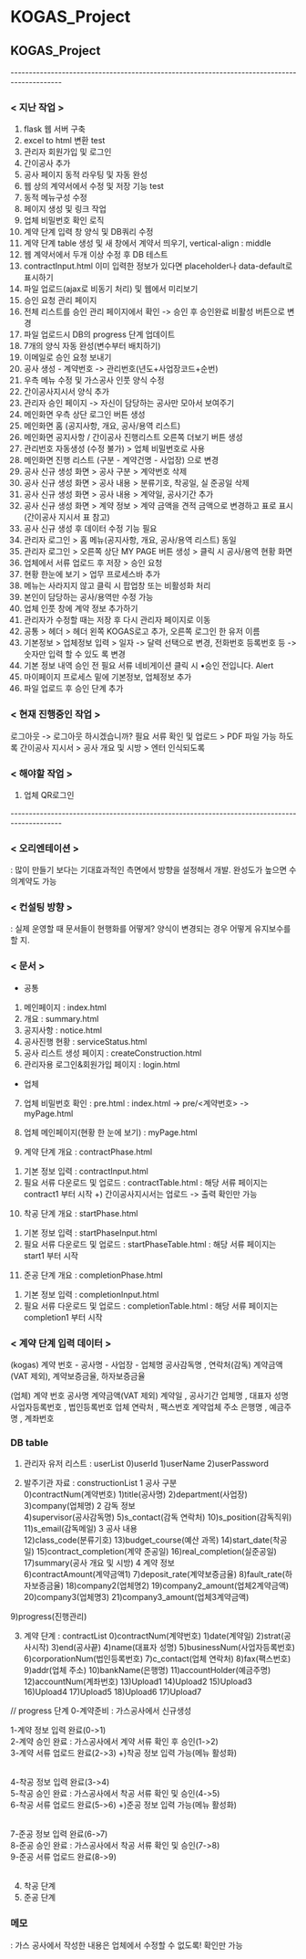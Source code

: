# KOGAS_Project
## KOGAS_Project
--------------------------------------------------------------------------------------------<br>

### < 지난 작업 >
1. flask 웹 서버 구축
2. excel to html 변환 test
3. 관리자 회원가입 및 로그인
4. 간이공사 추가
5. 공사 페이지 동적 라우팅 및 자동 완성
6. 웹 상의 계약서에서 수정 및 저장 기능 test
7. 동적 메뉴구성 수정
8. 페이지 생성 및 링크 작업
9. 업체 비밀번호 확인 로직
10. 계약 단계 입력 창 양식 및 DB쿼리 수정
11. 계약 단계 table 생성 및 새 창에서 계약서 띄우기, vertical-align : middle
12. 웹 계약서에서 두개 이상 수정 후 DB 테스트
13. contractInput.html 이미 입력한 정보가 있다면 placeholder나 data-default로 표시하기
14. 파일 업로드(ajax로 비동기 처리) 및 웹에서 미리보기
15. 승인 요청 관리 페이지
16. 전체 리스트를 승인 관리 페이지에서 확인 -> 승인 후 승인완료 비활성 버튼으로 변경
17. 파일 업로드시 DB의 progress 단계 업데이트
18. 7개의 양식 자동 완성(변수부터 배치하기)
19. 이메일로 승인 요청 보내기
20. 공사 생성 - 계약번호 -> 관리번호(년도+사업장코드+순번)
21. 우측 메뉴 수정 및 가스공사 인풋 양식 수정
22. 간이공사지시서 양식 추가
23. 관리자 승인 페이지 -> 자신이 담당하는 공사만 모아서 보여주기
24. 메인화면 우측 상단 로그인 버튼 생성
25. 메인화면 홈 (공지사항, 개요, 공사/용역 리스트)
26. 메인화면 공지사항 / 간이공사 진행리스트 오른쪽 더보기 버튼 생성
27. 관리번호 자동생성 (수정 불가) > 업체 비밀번호로 사용
28. 메인화면 진행 리스트 (구분 - 계약건명 - 사업장) 으로 변경
29. 공사 신규 생성 화면 > 공사 구분 > 계약번호 삭제
30. 공사 신규 생성 화면 > 공사 내용 > 분류기호, 착공일, 실 준공일 삭제
31. 공사 신규 생성 화면 > 공사 내용 > 계약일, 공사기간 추가
32. 공사 신규 생성 화면 > 계약 정보 > 계약 금액을 견적 금액으로 변경하고 표로 표시(간이공사 지시서 표 참고)
33. 공사 신규 생성 후 데이터 수정 기능 필요
34. 관리자 로그인 > 홈 메뉴(공지사항, 개요, 공사/용역 리스트) 동일
35. 관리자 로그인 > 오른쪽 상단 MY PAGE 버튼 생성 > 클릭 시 공사/용역 현황 화면
36. 업체에서 서류 업로드 후 저장 > 승인 요청
37. 현황 한눈에 보기 > 업무 프로세스바 추가
38. 메뉴는 사라지지 않고 클릭 시 팝업창 또는 비활성화 처리
39. 본인이 담당하는 공사/용역만 수정 가능
40. 업체 인풋 창에 계약 정보 추가하기
41. 관리자가 수정할 때는 저장 후 다시 관리자 페이지로 이동
42. 공통 > 헤더 > 헤더 왼쪽 KOGAS로고 추가, 오른쪽 로그인 한 유저 이름
43. 기본정보 > 업체정보 입력 > 일자 -> 달력 선택으로 변경, 전화번호 등록번호 등 -> 숫자만 입력 할 수 있도 록 변경
44. 기본 정보 내역 승인 전 필요 서류 네비게이션 클릭 시 •승인 전입니다. Alert
45. 마이페이지 프로세스 밑에 기본정보, 업체정보 추가
46. 파일 업로드 후 승인 단계 추가

### < 현재 진행중인 작업 >
로그아웃 -> 로그아웃 하시겠습니까?
필요 서류 확인 및 업로드 > PDF 파일 가능 하도록
간이공사 지시서 > 공사 개요 및 시방 > 엔터 인식되도록

### < 해야할 작업 >
1. 업체 QR로그인

--------------------------------------------------------------------------------------------<br>
### < 오리엔테이션 >
: 많이 만들기 보다는 기대효과적인 측면에서 방향을 설정해서 개발. 완성도가 높으면 수의계약도 가능

### < 컨설팅 방향 >
: 실제 운영할 때 문서들이 현행화를 어떻게? 양식이 변경되는 경우 어떻게 유지보수를 할 지.

### < 문서 >
* 공통
1. 메인페이지 : index.html
2. 개요 : summary.html
3. 공지사항 : notice.html
4. 공사진행 현황 : serviceStatus.html
5. 공사 리스트 생성 페이지 : createConstruction.html
6. 관리자용 로그인&회원가입 페이지 : login.html

* 업체
7. 업체 비밀번호 확인 : pre.html
  : index.html -> pre/<계약번호> -> myPage.html
8. 업체 메인페이지(현황 한 눈에 보기) : myPage.html

9. 계약 단계 개요 : contractPhase.html
1) 기본 정보 입력 : contractInput.html
2) 필요 서류 다운로드 및 업로드 : contractTable.html
	: 해당 서류 페이지는 contract1 부터 시작
  +) 간이공사지시서는 업로드 -> 출력 확인만 가능

10. 착공 단계 개요 : startPhase.html
1) 기본 정보 입력 : startPhaseInput.html
2) 필요 서류 다운로드 및 업로드 : startPhaseTable.html
	: 해당 서류 페이지는 start1 부터 시작

11. 준공 단계 개요 : completionPhase.html
1) 기본 정보 입력 : completionInput.html
2) 필요 서류 다운로드 및 업로드 : completionTable.html
	: 해당 서류 페이지는 completion1 부터 시작

### < 계약 단계 입력 데이터 >
(kogas)
계약 번호 - 공사명 - 사업장 - 업체명
공사감독명 , 연락처(감독)
계약금액(VAT 제외), 계약보증금율, 하자보증금율

(업체)
계약 번호
공사명
계약금액(VAT 제외)
계약일 , 공사기간
업체명 , 대표자 성명
사업자등록번호 , 법인등록번호
업체 연락처 , 팩스번호
계약업체 주소
은행명 , 예금주명 , 계좌번호

### DB table
1. 관리자 유저 리스트 : userList
0)userId 1)userName 2)userPassword

2. 발주기관 자료 : constructionList
1 공사 구분<br>
0)contractNum(계약번호)    1)title(공사명)     2)department(사업장)    3)company(업체명)
2 감독 정보<br>
4)supervisor(공사감독명)   5)s_contact(감독 연락처) 10)s_position(감독직위)  11)s_email(감독메일)
3 공사 내용<br>
12)class_code(분류기호)  13)budget_course(예산 과목)   14)start_date(착공일) 15)contract_completion(계약 준공일)   16)real_completion(실준공일)     17)summary(공사 개요 및 시방)
4 계약 정보<br>
6)contractAmount(계약금액1) 7)deposit_rate(계약보증금율)    8)fault_rate(하자보증금율) 
18)company2(업체명2)  19)company2_amount(업체2계약금액) 20)company3(업체명3) 21)company3_amount(업체3계약금액)

9)progress(진행관리)

3. 계약 단계 : contractList
0)contractNum(계약번호)    1)date(계약일)    2)strat(공사시작)    3)end(공사끝)    4)name(대표자 성명)
5)businessNum(사업자등록번호)    6)corporationNum(법인등록번호)    7)c_contact(업체 연락처)
8)fax(팩스번호)    9)addr(업체 주소)    10)bankName(은행명)    11)accountHolder(예금주명)		
12)accountNum(계좌번호)    13)Upload1 14)Upload2  15)Upload3  16)Upload4  17)Upload5  18)Upload6  17)Upload7

// progress 단계
0-계약준비 : 가스공사에서 신규생성

1-계약 정보 입력 완료(0->1)<br>
2-계약 승인 완료 : 가스공사에서 계약 서류 확인 후 승인(1->2)<br>
3-계약 서류 업로드 완료(2->3) +)착공 정보 입력 가능(메뉴 활성화)<br><br>

4-착공 정보 입력 완료(3->4)<br>
5-착공 승인 완료 : 가스공사에서 착공 서류 확인 및 승인(4->5)<br>
6-착공 서류 업로드 완료(5->6) +)준공 정보 입력 가능(메뉴 활성화)<br><br>

7-준공 정보 입력 완료(6->7)<br>
8-준공 승인 완료 : 가스공사에서 착공 서류 확인 및 승인(7->8)<br>
9-준공 서류 업로드 완료(8->9)<br><br>

4. 착공 단계
5. 준공 단계

### 메모
: 가스 공사에서 작성한 내용은 업체에서 수정할 수 없도록! 확인만 가능